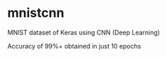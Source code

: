 # mnistcnn
MNIST dataset of Keras using CNN (Deep Learning)

Accuracy of 99%+ obtained in just 10 epochs

